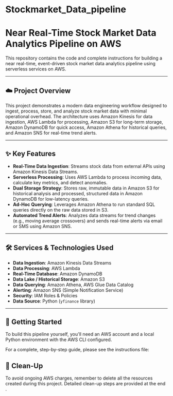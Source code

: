 # Stockmarket_Data_pipeline
# Near Real-Time Stock Market Data Analytics Pipeline on AWS

This repository contains the code and complete instructions for building a near real-time, event-driven stock market data analytics pipeline using serverless services on AWS.

***

## ☁️ Project Overview

This project demonstrates a modern data engineering workflow designed to ingest, process, store, and analyze stock market data with minimal operational overhead. The architecture uses Amazon Kinesis for data ingestion, AWS Lambda for processing, Amazon S3 for long-term storage, Amazon DynamoDB for quick access, Amazon Athena for historical queries, and Amazon SNS for real-time trend alerts.


***

## ✨ Key Features

* **Real-Time Data Ingestion**: Streams stock data from external APIs using Amazon Kinesis Data Streams.
* **Serverless Processing**: Uses AWS Lambda to process incoming data, calculate key metrics, and detect anomalies.
* **Dual Storage Strategy**: Stores raw, immutable data in Amazon S3 for historical analysis and processed, structured data in Amazon DynamoDB for low-latency queries.
* **Ad-Hoc Querying**: Leverages Amazon Athena to run standard SQL queries directly on the raw data stored in S3.
* **Automated Trend Alerts**: Analyzes data streams for trend changes (e.g., moving average crossovers) and sends real-time alerts via email or SMS using Amazon SNS.

***

## 🛠️ Services & Technologies Used

* **Data Ingestion**: Amazon Kinesis Data Streams
* **Data Processing**: AWS Lambda
* **Real-Time Database**: Amazon DynamoDB
* **Data Lake / Historical Storage**: Amazon S3
* **Data Querying**: Amazon Athena, AWS Glue Data Catalog
* **Alerting**: Amazon SNS (Simple Notification Service)
* **Security**: IAM Roles & Policies
* **Data Source**: Python (`yfinance` library)

***

## 🚀 Getting Started

To build this pipeline yourself, you'll need an AWS account and a local Python environment with the AWS CLI configured.

For a complete, step-by-step guide, please see the instructions file:

## 🧹 Clean-Up

To avoid ongoing AWS charges, remember to delete all the resources created during this project. Detailed clean-up steps are provided at the end .
